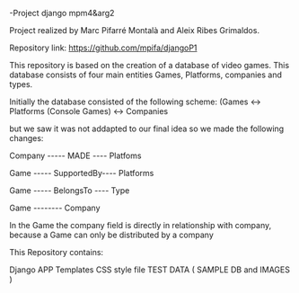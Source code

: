 -Project django mpm4&arg2

Project realized by Marc Pifarré Montalà and Aleix Ribes Grimaldos.

Repository link: https://github.com/mpifa/djangoP1

This repository is based on the creation of a database of video games. This database consists of four main entities Games, Platforms, companies and types.

Initially the database consisted of the following scheme: (Games <-> Platforms (Console Games) <-> Companies

but we saw it was not addapted to our final idea so we made the following changes:

Company ----- MADE ---- Platfoms

Game ----- SupportedBy---- Platforms

Game ----- BelongsTo ---- Type

Game -------- Company

In the Game the company field is directly in relationship with company, because a Game can only be distributed by a company

This Repository contains:

Django APP
Templates
CSS style file
TEST DATA ( SAMPLE DB and IMAGES )
